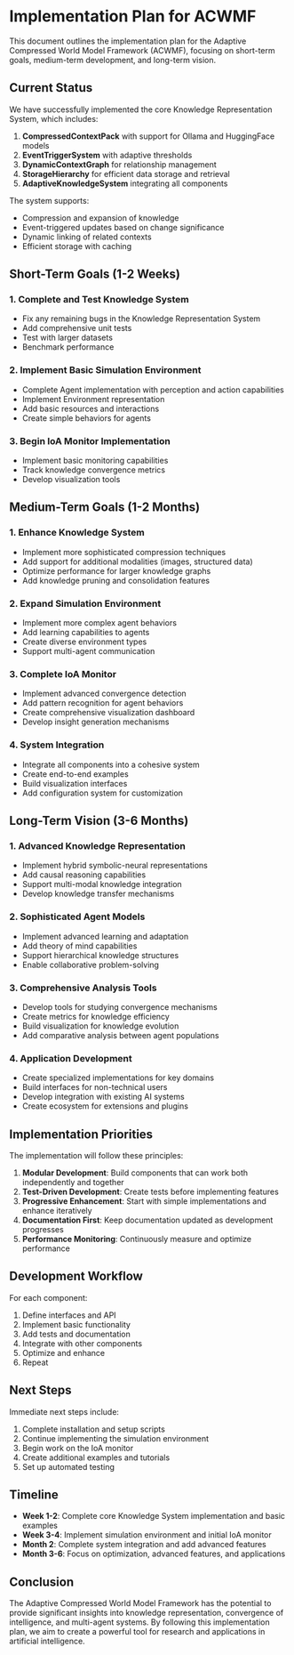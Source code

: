 # Implementation Plan for ACWMF

This document outlines the implementation plan for the Adaptive Compressed World Model Framework (ACWMF), focusing on short-term goals, medium-term development, and long-term vision.

## Current Status

We have successfully implemented the core Knowledge Representation System, which includes:

1. **CompressedContextPack** with support for Ollama and HuggingFace models
2. **EventTriggerSystem** with adaptive thresholds
3. **DynamicContextGraph** for relationship management
4. **StorageHierarchy** for efficient data storage and retrieval
5. **AdaptiveKnowledgeSystem** integrating all components

The system supports:
- Compression and expansion of knowledge
- Event-triggered updates based on change significance
- Dynamic linking of related contexts
- Efficient storage with caching

## Short-Term Goals (1-2 Weeks)

### 1. Complete and Test Knowledge System
- Fix any remaining bugs in the Knowledge Representation System
- Add comprehensive unit tests
- Test with larger datasets
- Benchmark performance

### 2. Implement Basic Simulation Environment
- Complete Agent implementation with perception and action capabilities
- Implement Environment representation
- Add basic resources and interactions
- Create simple behaviors for agents

### 3. Begin IoA Monitor Implementation
- Implement basic monitoring capabilities
- Track knowledge convergence metrics
- Develop visualization tools

## Medium-Term Goals (1-2 Months)

### 1. Enhance Knowledge System
- Implement more sophisticated compression techniques
- Add support for additional modalities (images, structured data)
- Optimize performance for larger knowledge graphs
- Add knowledge pruning and consolidation features

### 2. Expand Simulation Environment
- Implement more complex agent behaviors
- Add learning capabilities to agents
- Create diverse environment types
- Support multi-agent communication

### 3. Complete IoA Monitor
- Implement advanced convergence detection
- Add pattern recognition for agent behaviors
- Create comprehensive visualization dashboard
- Develop insight generation mechanisms

### 4. System Integration
- Integrate all components into a cohesive system
- Create end-to-end examples
- Build visualization interfaces
- Add configuration system for customization

## Long-Term Vision (3-6 Months)

### 1. Advanced Knowledge Representation
- Implement hybrid symbolic-neural representations
- Add causal reasoning capabilities
- Support multi-modal knowledge integration
- Develop knowledge transfer mechanisms

### 2. Sophisticated Agent Models
- Implement advanced learning and adaptation
- Add theory of mind capabilities
- Support hierarchical knowledge structures
- Enable collaborative problem-solving

### 3. Comprehensive Analysis Tools
- Develop tools for studying convergence mechanisms
- Create metrics for knowledge efficiency
- Build visualization for knowledge evolution
- Add comparative analysis between agent populations

### 4. Application Development
- Create specialized implementations for key domains
- Build interfaces for non-technical users
- Develop integration with existing AI systems
- Create ecosystem for extensions and plugins

## Implementation Priorities

The implementation will follow these principles:

1. **Modular Development**: Build components that can work both independently and together
2. **Test-Driven Development**: Create tests before implementing features
3. **Progressive Enhancement**: Start with simple implementations and enhance iteratively
4. **Documentation First**: Keep documentation updated as development progresses
5. **Performance Monitoring**: Continuously measure and optimize performance

## Development Workflow

For each component:

1. Define interfaces and API
2. Implement basic functionality
3. Add tests and documentation
4. Integrate with other components
5. Optimize and enhance
6. Repeat

## Next Steps

Immediate next steps include:

1. Complete installation and setup scripts
2. Continue implementing the simulation environment
3. Begin work on the IoA monitor
4. Create additional examples and tutorials
5. Set up automated testing

## Timeline

- **Week 1-2**: Complete core Knowledge System implementation and basic examples
- **Week 3-4**: Implement simulation environment and initial IoA monitor
- **Month 2**: Complete system integration and add advanced features
- **Month 3-6**: Focus on optimization, advanced features, and applications

## Conclusion

The Adaptive Compressed World Model Framework has the potential to provide significant insights into knowledge representation, convergence of intelligence, and multi-agent systems. By following this implementation plan, we aim to create a powerful tool for research and applications in artificial intelligence.
